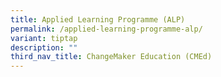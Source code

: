 ```yaml
---
title: Applied Learning Programme (ALP)
permalink: /applied-learning-programme-alp/
variant: tiptap
description: ""
third_nav_title: ChangeMaker Education (CMEd)
---
```

